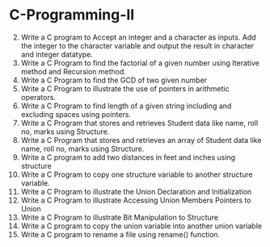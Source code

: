 # C-Programming-II

2. Write a C program to Accept an integer and a character as inputs. Add the integer to the character variable and output the result in character and integer datatype.
1. Write a C Program to find the factorial of a given number using Iterative method and Recursion method. 
2. Write a C Program to find the GCD of two given number
2. Write a C Program to illustrate the use of pointers in arithmetic operators.
2. Write a C Program to find length of a given string including and excluding spaces using pointers.
1. Write a C Program that stores and retrieves Student data like name, roll no, marks using Structure.
1. Write a C Program that stores and retrieves an array of Student data like name, roll no, marks using Structure.
 2. Write a C program to add two distances in feet and inches using structure
1. Write a C Program to copy one structure variable to another structure variable. 
2. Write a C Program to illustrate the Union Declaration and Initialization
1. Write a C Program to illustrate Accessing Union Members Pointers to Union
 2. Write a C Program to illustrate Bit Manipulation to Structure
1. Write a C program to copy the union variable into another union variable
2. Write a C program to rename a file using rename() function.
